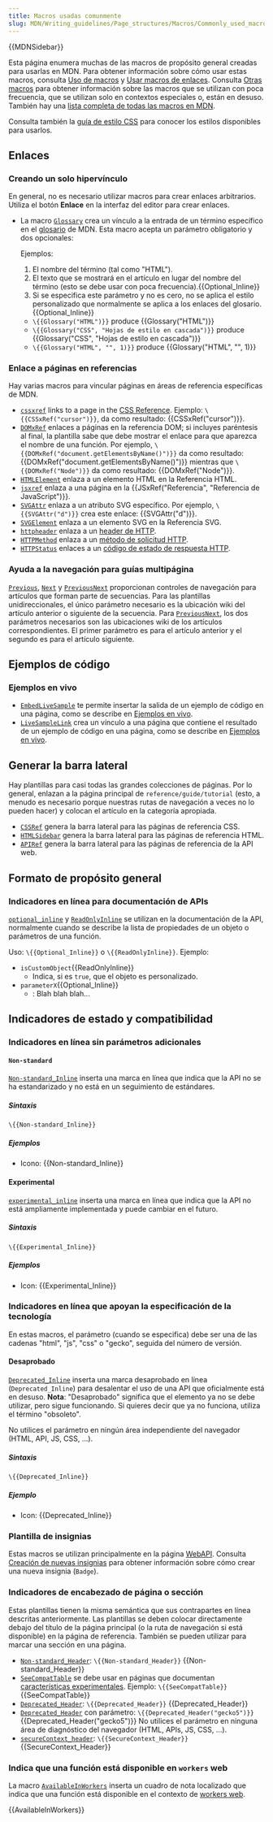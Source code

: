 ```yaml
---
title: Macros usadas comunmente
slug: MDN/Writing_guidelines/Page_structures/Macros/Commonly_used_macros
---
```


{{MDNSidebar}}

Esta página enumera muchas de las macros de propósito general creadas para usarlas en MDN. Para obtener información sobre cómo usar estas macros, consulta [Uso de macros](/es/docs/MDN/Contribute/Structures/Macros) y [Usar macros de enlaces](/es/docs/MDN/Contribute/Editor/Links#Usar_macros_de_enlaces). Consulta [Otras macros](/es/docs/MDN/Contribute/Structures/Macros/Other) para obtener información sobre las macros que se utilizan con poca frecuencia, que se utilizan solo en contextos especiales o, están en desuso. También hay una [lista completa de todas las macros en MDN](/es/dashboards/macros).

Consulta también la [guía de estilo CSS](/es/docs/MDN/Contribute/Guidelines/CSS_style_guide) para conocer los estilos disponibles para usarlos.

## Enlaces

### Creando un solo hipervínculo

En general, no es necesario utilizar macros para crear enlaces arbitrarios. Utiliza el botón **Enlace** en la interfaz del editor para crear enlaces.

- La macro [`Glossary`](https://github.com/mdn/yari/tree/main/kumascript/macros/Glossary.ejs) crea un vínculo a la entrada de un término específico en el [glosario](/es/docs/Glossary) de MDN. Esta macro acepta un parámetro obligatorio y dos opcionales:

  Ejemplos:

  1. El nombre del término (tal como "HTML").
  2. El texto que se mostrará en el artículo en lugar del nombre del término (esto se debe usar con poca frecuencia).{{Optional_Inline}}
  3. Si se especifica este parámetro y no es cero, no se aplica el estilo personalizado que normalmente se aplica a los enlaces del glosario.{{Optional_Inline}}

  - `\{{Glossary("HTML")}}` produce {{Glossary("HTML")}}
  - `\{{Glossary("CSS", "Hojas de estilo en cascada")}}` produce {{Glossary("CSS", "Hojas de estilo en cascada")}}
  - `\{{Glossary("HTML", "", 1)}}` produce {{Glossary("HTML", "", 1)}}

### Enlace a páginas en referencias

Hay varias macros para vincular páginas en áreas de referencia específicas de MDN.

- [`cssxref`](https://github.com/mdn/yari/tree/main/kumascript/macros/cssxref.ejs) links to a page in the [CSS Reference](/es/docs/Web/CSS/Reference).
  Ejemplo: `\{{CSSxRef("cursor")}}`, da como resultado: {{CSSxRef("cursor")}}.
- [`DOMxRef`](https://github.com/mdn/yari/tree/main/kumascript/macros/DOMxRef.ejs) enlaces a páginas en la referencia DOM; si incluyes paréntesis al final, la plantilla sabe que debe mostrar el enlace para que aparezca el nombre de una función. Por ejemplo, `\{{DOMxRef("document.getElementsByName()")}}` da como resultado: {{DOMxRef("document.getElementsByName()")}} mientras que `\{{DOMxRef("Node")}}` da como resultado: {{DOMxRef("Node")}}.
- [`HTMLElement`](https://github.com/mdn/yari/tree/main/kumascript/macros/HTMLElement.ejs) enlaza a un elemento HTML en la Referencia HTML.
- [`jsxref`](https://github.com/mdn/yari/tree/main/kumascript/macros/jsxref.ejs) enlaza a una página en la {{JSxRef("Referencia", "Referencia de JavaScript")}}.
- [`SVGAttr`](https://github.com/mdn/yari/tree/main/kumascript/macros/SVGAttr.ejs) enlaza a un atributo SVG específico. Por ejemplo, `\{{SVGAttr("d")}}` crea este enlace: {{SVGAttr("d")}}.
- [`SVGElement`](https://github.com/mdn/yari/tree/main/kumascript/macros/SVGElement.ejs) enlaza a un elemento SVG en la Referencia SVG.
- [`httpheader`](https://github.com/mdn/yari/tree/main/kumascript/macros/httpheader.ejs) enlaza a un [header de HTTP](/es/docs/Web/HTTP/Headers).
- [`HTTPMethod`](https://github.com/mdn/yari/tree/main/kumascript/macros/HTTPMethod.ejs) enlaza a un [método de solicitud HTTP](/es/docs/Web/HTTP/Methods).
- [`HTTPStatus`](https://github.com/mdn/yari/tree/main/kumascript/macros/HTTPStatus.ejs) enlaces a un [código de estado de respuesta HTTP](/es/docs/Web/HTTP/Status).

### Ayuda a la navegación para guías multipágina

[`Previous`](https://github.com/mdn/yari/tree/main/kumascript/macros/Previous.ejs), [`Next`](https://github.com/mdn/yari/tree/main/kumascript/macros/Next.ejs) y [`PreviousNext`](https://github.com/mdn/yari/tree/main/kumascript/macros/PreviousNext.ejs) proporcionan controles de navegación para artículos que forman parte de secuencias. Para las plantillas unidireccionales, el único parámetro necesario es la ubicación wiki del artículo anterior o siguiente de la secuencia. Para [`PreviousNext`](https://github.com/mdn/yari/tree/main/kumascript/macros/PreviousNext.ejs), los dos parámetros necesarios son las ubicaciones wiki de los artículos correspondientes. El primer parámetro es para el artículo anterior y el segundo es para el artículo siguiente.

## Ejemplos de código

### Ejemplos en vivo

- [`EmbedLiveSample`](https://github.com/mdn/yari/tree/main/kumascript/macros/EmbedLiveSample.ejs) te permite insertar la salida de un ejemplo de código en una página, como se describe en [Ejemplos en vivo](/es/docs/MDN/Contribute/Structures/Live_samples).
- [`LiveSampleLink`](https://github.com/mdn/yari/tree/main/kumascript/macros/LiveSampleLink.ejs) crea un vínculo a una página que contiene el resultado de un ejemplo de código en una página, como se describe en [Ejemplos en vivo](/es/docs/MDN/Contribute/Structures/Live_samples).

## Generar la barra lateral

Hay plantillas para casi todas las grandes colecciones de páginas. Por lo general, enlazan a la página principal de `reference/guide/tutorial` (esto, a menudo es necesario porque nuestras rutas de navegación a veces no lo pueden hacer) y colocan el artículo en la categoría apropiada.

- [`CSSRef`](https://github.com/mdn/yari/tree/main/kumascript/macros/CSSRef.ejs) genera la barra lateral para las páginas de referencia CSS.
- [`HTMLSidebar`](https://github.com/mdn/yari/tree/main/kumascript/macros/HTMLSidebar.ejs) genera la barra lateral para las páginas de referencia HTML.
- [`APIRef`](https://github.com/mdn/yari/tree/main/kumascript/macros/APIRef.ejs) genera la barra lateral para las páginas de referencia de la API web.

## Formato de propósito general

### Indicadores en línea para documentación de APIs

[`optional_inline`](https://github.com/mdn/yari/tree/main/kumascript/macros/optional_inline.ejs) y [`ReadOnlyInline`](https://github.com/mdn/yari/tree/main/kumascript/macros/ReadOnlyInline.ejs) se utilizan en la documentación de la API, normalmente cuando se describe la lista de propiedades de un objeto o parámetros de una función.

Uso: `\{{Optional_Inline}}` o `\{{ReadOnlyInline}}`. Ejemplo:

- `isCustomObject`{{ReadOnlyInline}}
  - Indica, si es `true`, que el objeto es personalizado.
- `parameterX`{{Optional_Inline}}
  - : Blah blah blah...

## Indicadores de estado y compatibilidad

### Indicadores en línea sin parámetros adicionales

#### `Non-standard`

[`Non-standard_Inline`](https://github.com/mdn/yari/tree/main/kumascript/macros/Non-standard_Inline.ejs) inserta una marca en línea que indica que la API no se ha estandarizado y no está en un seguimiento de estándares.

##### Sintaxis

`\{{Non-standard_Inline}}`

##### Ejemplos

- Icono: {{Non-standard_Inline}}

#### Experimental

[`experimental_inline`](https://github.com/mdn/yari/tree/main/kumascript/macros/experimental_inline.ejs) inserta una marca en línea que indica que la API no está ampliamente implementada y puede cambiar en el futuro.

##### Sintaxis

`\{{Experimental_Inline}}`

##### Ejemplos

- Icon: {{Experimental_Inline}}

### Indicadores en línea que apoyan la especificación de la tecnología

En estas macros, el parámetro (cuando se especifica) debe ser una de las cadenas "html", "js", "css" o "gecko", seguida del número de versión.

#### Desaprobado

[`Deprecated_Inline`](https://github.com/mdn/yari/tree/main/kumascript/macros/Deprecated_Inline.ejs) inserta una marca desaprobado en línea (`Deprecated_Inline`) para desalentar el uso de una API que oficialmente está en desuso. **Nota**: "Desaprobado" significa que el elemento ya no se debe utilizar, pero sigue funcionando. Si quieres decir que ya no funciona, utiliza el término "obsoleto".

No utilices el parámetro en ningún área independiente del navegador (HTML, API, JS, CSS, …).

##### Sintaxis

`\{{Deprecated_Inline}}`

##### Ejemplo

- Icon: {{Deprecated_Inline}}

### Plantilla de insignias

Estas macros se utilizan principalmente en la página [WebAPI](/es/docs/Web/API). Consulta [Creación de nuevas insignias](#creación_de_nuevas_insignias) para obtener información sobre cómo crear una nueva insignia (`Badge`).

### Indicadores de encabezado de página o sección

Estas plantillas tienen la misma semántica que sus contrapartes en línea descritas anteriormente. Las plantillas se deben colocar directamente debajo del título de la página principal (o la ruta de navegación si está disponible) en la página de referencia. También se pueden utilizar para marcar una sección en una página.

- [`Non-standard_Header`](https://github.com/mdn/yari/tree/main/kumascript/macros/Non-standard_Header.ejs): `\{{Non-standard_Header}}` {{Non-standard_Header}}
- [`SeeCompatTable`](https://github.com/mdn/yari/tree/main/kumascript/macros/SeeCompatTable.ejs) se debe usar en páginas que documentan [características experimentales](/es/docs/MDN/Contribute/Guidelines/Conventions_definitions#Experimental). Ejemplo: `\{{SeeCompatTable}}` {{SeeCompatTable}}
- [`Deprecated_Header`](https://github.com/mdn/yari/tree/main/kumascript/macros/Deprecated_Header.ejs): `\{{Deprecated_Header}}` {{Deprecated_Header}}
- [`Deprecated_Header`](https://github.com/mdn/yari/tree/main/kumascript/macros/Deprecated_Header.ejs) con parámetro: `\{{Deprecated_Header("gecko5")}}` {{Deprecated_Header("gecko5")}} No utilices el parámetro en ninguna área de diagnóstico del navegador (HTML, APIs, JS, CSS, …).
- [`secureContext_header`](https://github.com/mdn/yari/tree/main/kumascript/macros/secureContext_header.ejs): `\{{SecureContext_Header}}` {{SecureContext_Header}}

### Indica que una función está disponible en `workers` web

La macro [`AvailableInWorkers`](https://github.com/mdn/yari/tree/main/kumascript/macros/AvailableInWorkers.ejs) inserta un cuadro de nota localizado que indica que una función está disponible en el contexto de [workers web](/es/docs/Web/API/Web_Workers_API).

{{AvailableInWorkers}}

